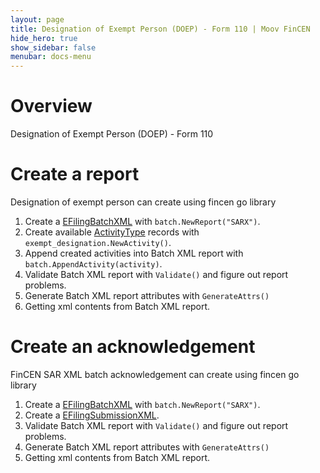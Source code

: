 ```yaml
---
layout: page
title: Designation of Exempt Person (DOEP) - Form 110 | Moov FinCEN
hide_hero: true
show_sidebar: false
menubar: docs-menu
---
```


# Overview

Designation of Exempt Person (DOEP) - Form 110

# Create a report

Designation of exempt person can create using fincen go library

1. Create a [EFilingBatchXML](https://godoc.org/github.com/moov-io/fincen/pkg/batch#EFilingBatchXML) with `batch.NewReport("SARX")`.
2. Create available [ActivityType](https://godoc.org/github.com/moov-io/pkg/exempt_designation#ActivityType) records with `exempt_designation.NewActivity()`.
3. Append created activities into Batch XML report with `batch.AppendActivity(activity)`.
4. Validate Batch XML report with `Validate()` and figure out report problems.
5. Generate Batch XML report attributes with `GenerateAttrs()`
6. Getting xml contents from Batch XML report.

# Create an acknowledgement

FinCEN SAR XML batch acknowledgement can create using fincen go library

1. Create a [EFilingBatchXML](https://godoc.org/github.com/moov-io/fincen/pkg/batch#EFilingBatchXML) with `batch.NewReport("SARX")`.
2. Create a [EFilingSubmissionXML](https://godoc.org/github.com/moov-io/pkg/batch#EFilingSubmissionXML).
3. Validate Batch XML report with `Validate()` and figure out report problems.
4. Generate Batch XML report attributes with `GenerateAttrs()`
5. Getting xml contents from Batch XML report.
